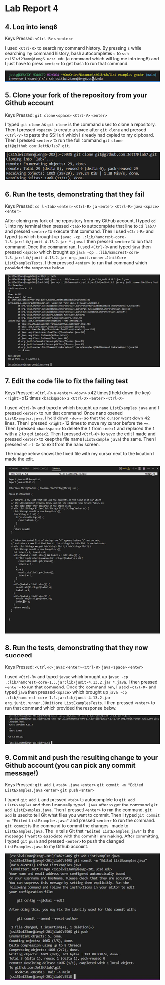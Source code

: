 # Lab Report 4

## 4. Log into ieng6
Keys Pressed: `<Ctrl-R>` `s` `<enter>`

I used `<Ctrl-R>` to search my command history. By pressing `s` while searching my command history, bash autocompletes `s` to `ssh cs15lwi23amn@ieng6.ucsd.edu` (a command which will log me into ieng6) and I just have to press `<enter>` to get bash to run that command.

![Task_4](Task_4.PNG)

## 5. Clone your fork of the repository from your Github account

Keys Pressed: `git clone` `<space>` `<Ctrl-V>` `<enter>`

I typed `git clone` as `git clone` is the command used to clone a repository. Then I pressed `<space>` to create a space after `git clone` and pressed `<Ctrl-V>` to paste the SSH url which I already had copied to my clipboard. Then I pressed `<enter>` to run the full command `git clone git@github.com:JettN/lab7.git`.

![Task5_Git_Clone](Task5_Git_Clone.PNG)

## 6. Run the tests, demonstrating that they fail

Keys Pressed: `cd l` `<tab>` `<enter>` `<Ctrl-R>` `ja` `<enter>` `<Ctrl-R>` `java` `<space>` `<enter>`

After cloning my fork of the repository from my GitHub account, I typed `cd l` into my terminal then pressed `<tab>` to autocomplete that line to `cd lab7/` and pressed `<enter>` to execute that command. Then I used `<Ctrl-R>` and typed `ja` which brought up `javac -cp .:lib/hamcrest-core-1.3.jar:lib/junit-4.13.2.jar *.java`. I then pressed `<enter>` to run that command. Once the command ran, I used `<Ctrl-R>` and typed `java` then pressed `<space>` which brought up `java -cp .:lib/hamcrest-core-1.3.jar:lib/junit-4.13.2.jar org.junit.runner.JUnitCore ListExamplesTests`. I then pressed `<enter>` to run that command which provided the response below.

![Task6](Task6.JPG)

## 7. Edit the code file to fix the failing test

Keys Pressed: `<Ctrl-R>` `n` `<enter>` `<down>` x42 times(I held down the key) `<right>` x12 times `<backspace>` `2` `<Ctrl-O>` `<enter>` `<Ctrl-X>`

I used `<Ctrl-R>` and typed `n` which brought up `nano ListExamples.java` and I pressed `<enter>` to run that command. Once nano opened `ListExamples.java`, I held down `<down>` so that the cursor went down 42 lines. Then I pressed `<right>` 12 times to move my cursor before the `+=`. Then I pressed `<backspace>` to delete the `1` from `index1` and replaced the `1` with a `2` to get `index2`. Then I pressed `<Ctrl-O>` to save the edit I made and pressed `<enter>` to keep the file name (`ListExample.java`) the same. Then I pressed `<Ctrl-X>` to exit from the nano screen.

The image below shows the fixed file with my cursor next to the location I made the edit.

![Task7](Task7.JPG)

## 8. Run the tests, demonstrating that they now succeed

Keys Pressed: `<Ctrl-R>` `javac` `<enter>` `<Ctrl-R>` `java` `<space>` `<enter>`

I used `<Ctrl-R>` and typed `javac` which brought up `javac -cp .:lib/hamcrest-core-1.3.jar:lib/junit-4.13.2.jar *.java`. I then pressed `<enter>` to run that command. Once the command ran, I used `<Ctrl-R>` and typed `java` then pressed `<space>` which brought up `java -cp .:lib/hamcrest-core-1.3.jar:lib/junit-4.13.2.jar org.junit.runner.JUnitCore ListExamplesTests`. I then pressed `<enter>` to run that command which provided the response below.

![Task8](Task8.JPG)

## 9. Commit and push the resulting change to your Github account (you can pick any commit message!)

Keys Pressed: `git add L` `<tab>` `.java` `<enter>` `git commit -m "Edited ListExamples.java` `<enter>` `git push` `<enter>`

I typed `git add L` and pressed `<tab>` to autocomplete to `git add ListExamples` and then I manually typed `.java` after to get the command `git add ListExamples.java`. Then I pressed `<enter>` to run the command. `git add` is used to tell Git what files you want to commit. Then I typed `git commit -m "Edited ListExamples.java"` and pressed `<enter>` to run the command. `git commit` is the command to commit the changes I made to `ListExamples.java`. The `-m` tells Git that `"Edited ListExamples.java"` is the message I want to associate with the commit I am making. After committing, I typed `git push` and pressed `<enter>` to push the changed `ListExamples.java` to my Github account.

![Task9](Task9.JPG)
